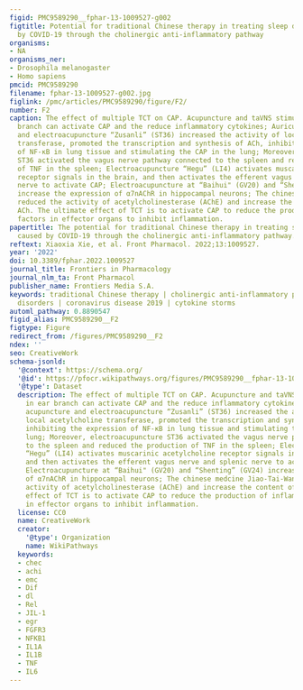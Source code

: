 ```yaml
---
figid: PMC9589290__fphar-13-1009527-g002
figtitle: Potential for traditional Chinese therapy in treating sleep disorders caused
  by COVID-19 through the cholinergic anti-inflammatory pathway
organisms:
- NA
organisms_ner:
- Drosophila melanogaster
- Homo sapiens
pmcid: PMC9589290
filename: fphar-13-1009527-g002.jpg
figlink: /pmc/articles/PMC9589290/figure/F2/
number: F2
caption: The effect of multiple TCT on CAP. Acupuncture and taVNS stimulating in ear
  branch can activate CAP and the reduce inflammatory cytokines; Auricular acupuncture
  and electroacupuncture “Zusanli” (ST36) increased the activity of local acetylcholine
  transferase, promoted the transcription and synthesis of ACh, inhibiting the expression
  of NF-κB in lung tissue and stimulating the CAP in the lung; Moreover, electroacupuncture
  ST36 activated the vagus nerve pathway connected to the spleen and reduced the production
  of TNF in the spleen; Electroacupuncture “Hegu” (LI4) activates muscarinic acetylcholine
  receptor signals in the brain, and then activates the efferent vagus nerve and splenic
  nerve to activate CAP; Electroacupuncture at “Baihui" (GV20) and “Shenting” (GV24)
  increase the expression of α7nAChR in hippocampal neurons; The chinese medcine Jiao-Tai-Wan
  reduced the activity of acetylcholinesterase (AChE) and increase the content of
  ACh. The ultimate effect of TCT is to activate CAP to reduce the production of inflammatory
  factors in effector organs to inhibit inflammation.
papertitle: The potential for traditional Chinese therapy in treating sleep disorders
  caused by COVID-19 through the cholinergic anti-inflammatory pathway.
reftext: Xiaoxia Xie, et al. Front Pharmacol. 2022;13:1009527.
year: '2022'
doi: 10.3389/fphar.2022.1009527
journal_title: Frontiers in Pharmacology
journal_nlm_ta: Front Pharmacol
publisher_name: Frontiers Media S.A.
keywords: traditional Chinese therapy | cholinergic anti-inflammatory pathway | sleep
  disorders | coronavirus disease 2019 | cytokine storms
automl_pathway: 0.8890547
figid_alias: PMC9589290__F2
figtype: Figure
redirect_from: /figures/PMC9589290__F2
ndex: ''
seo: CreativeWork
schema-jsonld:
  '@context': https://schema.org/
  '@id': https://pfocr.wikipathways.org/figures/PMC9589290__fphar-13-1009527-g002.html
  '@type': Dataset
  description: The effect of multiple TCT on CAP. Acupuncture and taVNS stimulating
    in ear branch can activate CAP and the reduce inflammatory cytokines; Auricular
    acupuncture and electroacupuncture “Zusanli” (ST36) increased the activity of
    local acetylcholine transferase, promoted the transcription and synthesis of ACh,
    inhibiting the expression of NF-κB in lung tissue and stimulating the CAP in the
    lung; Moreover, electroacupuncture ST36 activated the vagus nerve pathway connected
    to the spleen and reduced the production of TNF in the spleen; Electroacupuncture
    “Hegu” (LI4) activates muscarinic acetylcholine receptor signals in the brain,
    and then activates the efferent vagus nerve and splenic nerve to activate CAP;
    Electroacupuncture at “Baihui" (GV20) and “Shenting” (GV24) increase the expression
    of α7nAChR in hippocampal neurons; The chinese medcine Jiao-Tai-Wan reduced the
    activity of acetylcholinesterase (AChE) and increase the content of ACh. The ultimate
    effect of TCT is to activate CAP to reduce the production of inflammatory factors
    in effector organs to inhibit inflammation.
  license: CC0
  name: CreativeWork
  creator:
    '@type': Organization
    name: WikiPathways
  keywords:
  - chec
  - achi
  - emc
  - Dif
  - dl
  - Rel
  - JIL-1
  - egr
  - FGFR3
  - NFKB1
  - IL1A
  - IL1B
  - TNF
  - IL6
---
```

